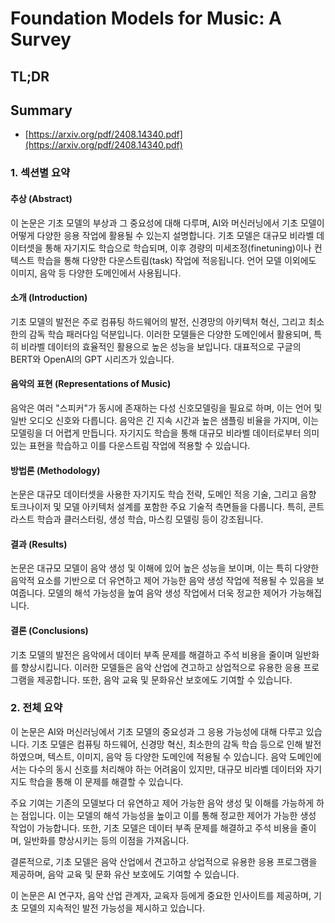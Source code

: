 # Foundation Models for Music: A Survey
## TL;DR
## Summary
- [https://arxiv.org/pdf/2408.14340.pdf](https://arxiv.org/pdf/2408.14340.pdf)

### 1. 섹션별 요약

#### 추상 (Abstract)
이 논문은 기초 모델의 부상과 그 중요성에 대해 다루며, AI와 머신러닝에서 기초 모델이 어떻게 다양한 응용 작업에 활용될 수 있는지 설명합니다. 기초 모델은 대규모 비라벨 데이터셋을 통해 자기지도 학습으로 학습되며, 이후 경량의 미세조정(finetuning)이나 컨텍스트 학습을 통해 다양한 다운스트림(task) 작업에 적응됩니다. 언어 모델 이외에도 이미지, 음악 등 다양한 도메인에서 사용됩니다.

#### 소개 (Introduction)
기초 모델의 발전은 주로 컴퓨팅 하드웨어의 발전, 신경망의 아키텍처 혁신, 그리고 최소한의 감독 학습 패러다임 덕분입니다. 이러한 모델들은 다양한 도메인에서 활용되며, 특히 비라벨 데이터의 효율적인 활용으로 높은 성능을 보입니다. 대표적으로 구글의 BERT와 OpenAI의 GPT 시리즈가 있습니다.

#### 음악의 표현 (Representations of Music)
음악은 여러 "스피커"가 동시에 존재하는 다성 신호모델링을 필요로 하며, 이는 언어 및 일반 오디오 신호와 다릅니다. 음악은 긴 지속 시간과 높은 샘플링 비율을 가지며, 이는 모델링을 더 어렵게 만듭니다. 자기지도 학습을 통해 대규모 비라벨 데이터로부터 의미 있는 표현을 학습하고 이를 다운스트림 작업에 적용할 수 있습니다.

#### 방법론 (Methodology)
논문은 대규모 데이터셋을 사용한 자기지도 학습 전략, 도메인 적응 기술, 그리고 음향 토크나이저 및 모델 아키텍처 설계를 포함한 주요 기술적 측면들을 다룹니다. 특히, 콘트라스트 학습과 클러스터링, 생성 학습, 마스킹 모델링 등이 강조됩니다.

#### 결과 (Results)
논문은 대규모 모델이 음악 생성 및 이해에 있어 높은 성능을 보이며, 이는 특히 다양한 음악적 요소를 기반으로 더 유연하고 제어 가능한 음악 생성 작업에 적용될 수 있음을 보여줍니다. 모델의 해석 가능성을 높여 음악 생성 작업에서 더욱 정교한 제어가 가능해집니다.

#### 결론 (Conclusions)
기초 모델의 발전은 음악에서 데이터 부족 문제를 해결하고 주석 비용을 줄이며 일반화를 향상시킵니다. 이러한 모델들은 음악 산업에 견고하고 상업적으로 유용한 응용 프로그램을 제공합니다. 또한, 음악 교육 및 문화유산 보호에도 기여할 수 있습니다.

### 2. 전체 요약

이 논문은 AI와 머신러닝에서 기초 모델의 중요성과 그 응용 가능성에 대해 다루고 있습니다. 기초 모델은 컴퓨팅 하드웨어, 신경망 혁신, 최소한의 감독 학습 등으로 인해 발전하였으며, 텍스트, 이미지, 음악 등 다양한 도메인에 적용될 수 있습니다. 음악 도메인에서는 다수의 동시 신호를 처리해야 하는 어려움이 있지만, 대규모 비라벨 데이터와 자기지도 학습을 통해 이 문제를 해결할 수 있습니다.

주요 기여는 기존의 모델보다 더 유연하고 제어 가능한 음악 생성 및 이해를 가능하게 하는 점입니다. 이는 모델의 해석 가능성을 높이고 이를 통해 정교한 제어가 가능한 생성 작업이 가능합니다. 또한, 기초 모델은 데이터 부족 문제를 해결하고 주석 비용을 줄이며, 일반화를 향상시키는 등의 이점을 가져옵니다.

결론적으로, 기초 모델은 음악 산업에서 견고하고 상업적으로 유용한 응용 프로그램을 제공하며, 음악 교육 및 문화 유산 보호에도 기여할 수 있습니다. 

이 논문은 AI 연구자, 음악 산업 관계자, 교육자 등에게 중요한 인사이트를 제공하며, 기초 모델의 지속적인 발전 가능성을 제시하고 있습니다.